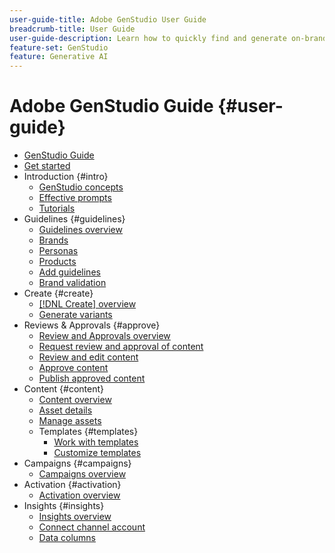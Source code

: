 ```yaml
---
user-guide-title: Adobe GenStudio User Guide
breadcrumb-title: User Guide
user-guide-description: Learn how to quickly find and generate on-brand assets, create variations, and optimize experiences based on real-time content performance insights.
feature-set: GenStudio
feature: Generative AI
---
```


# Adobe GenStudio Guide {#user-guide}

+ [GenStudio Guide](home.md)
+ [Get started](get-started.md)
+ Introduction {#intro}
    + [GenStudio concepts](concepts.md)
    + [Effective prompts](effective-prompts.md)
    + [Tutorials](https://experienceleague.adobe.com/docs/genstudio/learning/tutorials.html)
+ Guidelines {#guidelines}
    + [Guidelines overview](guidelines/overview.md)
    + [Brands](guidelines/brands.md)
    + [Personas](guidelines/personas.md)
    + [Products](guidelines/products.md)
    + [Add guidelines](guidelines/add-guidelines.md)
    + [Brand validation](guidelines/brand-validation.md)
+ Create {#create}
    + [[!DNL Create] overview](create/overview.md)
    + [Generate variants](create/generate-variants.md)
+ Reviews & Approvals {#approve}
    + [Review and Approvals overview](approvals/overview.md)
    + [Request review and approval of content](approvals/request-review.md)
    + [Review and edit content](approvals/review-and-edit.md)
    + [Approve content](approvals/approve-content.md)
    + [Publish approved content](approvals/publish-content.md)
+ Content {#content}
    + [Content overview](content/overview.md)
    + [Asset details](content/asset-details.md)
    + [Manage assets](content/manage-assets.md)
    + Templates {#templates}
        + [Work with templates](content/use-templates.md)
        + [Customize templates](content/customize-template.md)
+ Campaigns {#campaigns}
    + [Campaigns overview](campaigns/overview.md)
+ Activation {#activation}
    + [Activation overview](activation/overview.md)
+ Insights {#insights}
    + [Insights overview](insights/overview.md)
    + [Connect channel account](insights/connect-channel.md)
    + [Data columns](insights/data-columns.md)

